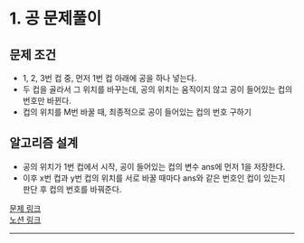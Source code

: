 # 1. 공 문제풀이
## 문제 조건
* 1, 2, 3번 컵 중, 먼저 1번 컵 아래에 공을 하나 넣는다.
* 두 컵을 골라서 그 위치를 바꾸는데, 공의 위치는 움직이지 않고 공이 들어있는 컵의 번호만 바뀐다.
* 컵의 위치를 M번 바꿀 때, 최종적으로 공이 들어있는 컵의 번호 구하기

## 알고리즘 설계
* 공의 위치가 1번 컵에서 시작, 공이 들어있는 컵의 변수 ans에 먼저 1을 저장한다.
* 이후 x번 컵과 y번 컵의 위치를 서로 바꿀 때마다 ans와 같은 번호인 컵이 있는지 판단 후 컵의 번호를 바꿔준다.

[문제 링크](https://www.acmicpc.net/problem/1547)  
[노션 링크](https://www.notion.so/196e378b4c3280e1bf7ac778281302ce)  

---
